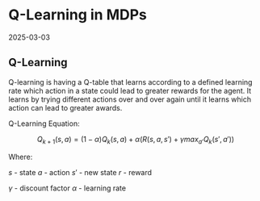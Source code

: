 # Q-Learning in MDPs
2025-03-03

## Q-Learning
Q-learning is having a Q-table that learns according to a defined learning rate which action in a state could lead to greater rewards for the agent. It learns by trying different actions over and over again until it learns which action can lead to greater awards.

Q-Learning Equation:

$$
Q_{k+1}(s, a) = (1-\alpha) Q_k(s, a) + \alpha (R(s,a,s') + \gamma max_{a'} Q_k(s', a'))
$$

Where:

$s$ - state
$a$ - action
$s'$ - new state
$r$ - reward

$\gamma$ - discount factor
$\alpha$ - learning rate


